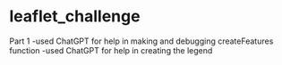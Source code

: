 # leaflet_challenge
Part 1
-used ChatGPT for help in making and debugging createFeatures function
-used ChatGPT for help in creating the legend